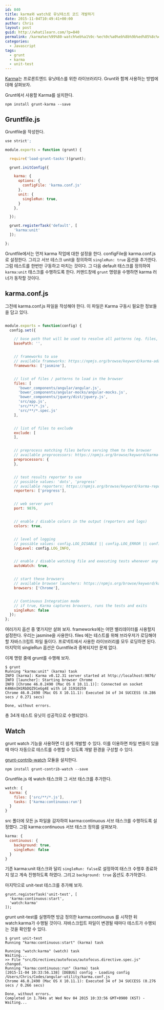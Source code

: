 ```yaml
---
id: 840
title: karma와 watch로 유닛테스트 코드 개발하기
date: 2015-11-04T10:49:41+00:00
author: Chris
layout: post
guid: http://whatilearn.com/?p=840
permalink: /karma%ec%99%80-watch%eb%a1%9c-%ec%9c%a0%eb%8b%9b%ed%85%8c%ec%8a%a4%ed%8a%b8-%ec%bd%94%eb%93%9c-%ea%b0%9c%eb%b0%9c%ed%95%98%ea%b8%b0/
categories:
  - Javascript
tags:
  - grunt
  - karma
  - unit-test
---
```

[Karma](https://github.com/karma-runner/karma)는 프로론트엔드 유닛테스를 위한 라이브러리다. Grunt와 함께 사용하는 방법에 대해 살펴보자.

Grunt에서 사용할 Karma를 설치한다.

```
npm install grunt-karma --save
```

## Gruntfile.js

Gruntfile을 작성한다.

```javascript
use strict';

module.exports = function (grunt) {

  require('load-grunt-tasks')(grunt);

  grunt.initConfig({

    karma: {
      options: {
        configFile: 'karma.conf.js'
      },
      unit: {
        singleRun: true,
      }
    },

  });

  grunt.registerTask('default', [
    'karma:unit'
  ]);

};
```

Gruntfile에서는 먼저 karma 작업에 대한 설정을 한다. configFile을 karma.conf.js로 설정한다. 그리고 서브 테스크 unit을 정의하여 `singleRun: true` 옵션을 추가한다. 그럼 테스트를 한번만 구동하고 마치는 것이다. 그 다음 default 태스크를 정의하여 `karma:unit` 태스크를 수행하도록 한다. 커맨드창에 `grunt` 명령을 수행하면 karma 러너가 동작할 것이다. 


## karma.conf.js

그전에 karma.conf.js 파일을 작성해야 한다. 이 파일은 Karma 구동시 필요한 정보들을 담고 있다.

```javascript

module.exports = function(config) {
  config.set({

    // base path that will be used to resolve all patterns (eg. files, exclude)
    basePath: '',


    // frameworks to use
    // available frameworks: https://npmjs.org/browse/keyword/karma-adapter
    frameworks: ['jasmine'],


    // list of files / patterns to load in the browser
    files: [
      'bower_components/angular/angular.js',
      'bower_components/angular-mocks/angular-mocks.js',
      'bower_components/jquery/dist/jquery.js',
      'src/app.js',
      'src/**/*.js',
      'src/**/*.spec.js'
    ],


    // list of files to exclude
    exclude: [
    ],


    // preprocess matching files before serving them to the browser
    // available preprocessors: https://npmjs.org/browse/keyword/karma-preprocessor
    preprocessors: {
    },


    // test results reporter to use
    // possible values: 'dots', 'progress'
    // available reporters: https://npmjs.org/browse/keyword/karma-reporter
    reporters: ['progress'],


    // web server port
    port: 9876,


    // enable / disable colors in the output (reporters and logs)
    colors: true,


    // level of logging
    // possible values: config.LOG_DISABLE || config.LOG_ERROR || config.LOG_WARN || config.LOG_INFO || config.LOG_DEBUG
    logLevel: config.LOG_INFO,


    // enable / disable watching file and executing tests whenever any file changes
    autoWatch: true,


    // start these browsers
    // available browser launchers: https://npmjs.org/browse/keyword/karma-launcher
    browsers: ['Chrome'],


    // Continuous Integration mode
    // if true, Karma captures browsers, runs the tests and exits
    singleRun: false
  });
};
```

여러가지 옵션 중 몇가지만 살펴 보자. frameworks에는 어떤 밸리데이터를 사용할지 설정한다. 우리는 jasmine을 사용한다. files 에는 테스트를 위해 브라우저가 로딩해야할 자바스크립트 파일 들이다. 프로넥트에서 사용한 라이브러리를 모두 로딩하면 된다. 마지막의 singleRun 옵션은 Gurntfile과 중복되지만 문제 없다. 

이제 명령 줄에 grunt를 수행해 보자. 

```
$ grunt
Running "karma:unit" (karma) task
INFO [karma]: Karma v0.12.31 server started at http://localhost:9876/
INFO [launcher]: Starting browser Chrome
INFO [Chrome 46.0.2490 (Mac OS X 10.11.1)]: Connected on socket K4N6nIH1RbDQZ91eGg4E with id 31910259
Chrome 46.0.2490 (Mac OS X 10.11.1): Executed 34 of 34 SUCCESS (0.286 secs / 0.271 secs)

Done, without errors.
```

총 34개 테스트 유닛이 성공적으로 수행되었다.

## Watch

grunt watch 기능을 사용하면 더 쉽게 개발할 수 있다. 이를 이용하면 파일 변동이 있을때 마다 자동으로 테스트를 수행할 수 있도록 개발 환경을 구성할 수 있다.

[grunt-contrib-watch](https://github.com/gruntjs/grunt-contrib-watch) 모듈을 설치한다.

```
npm install grunt-contrib-watch --save
```

Gruntfile.js 에 watch 태스크와 그 서브 태스크를 추가한다.

```javascript
watch: {
  karma: {
    files: ['src/**/*.js'],
    tasks: ['karma:continuous:run']
  }
}
```

src 폴더에 모든 js 파일을 감자하여 karma:continuous 서브 태스크를 수행하도록 설정했다. 그럼 karma:continuous 서브 태스크 정의를 살펴보자.

```javascript
karma: {
  continuous: {
    background: true,
    singleRun: false
  }
}
```

기존 karma:unit 태스크와 달리 `singleRun: false`로 설정하여 태스크 수행후 종료하지 않고 계속 진행하도록 하였다. 그리고 `background: true` 옵션도 추가하였다. 

마지막으로 unit-test 테스크를 추가해 보자. 

```
grunt.registerTask('unit-test', [
  'karma:continuous:start',
  'watch:karma'
]);
```

grunt unit-test를 실행하면 방금 정의한 karma:continuous 를 시작한 뒤 watch:karma가 수행될 것이다. 자바스크립트 파일이 변경될 때마다 테스트가 수행되는 것을 확인할 수 있다. 

```
$ grunt unit-test
Running "karma:continuous:start" (karma) task

Running "watch:karma" (watch) task
Waiting...
>> File "src/Directives/autofocus/autofocus.directive.spec.js" changed.
Running "karma:continuous:run" (karma) task
[2015-11-04 10:33:56.138] [DEBUG] config - Loading config /Users/Chris/Codes/angular-utility/karma.conf.js
Chrome 46.0.2490 (Mac OS X 10.11.1): Executed 34 of 34 SUCCESS (0.276 secs / 0.266 secs)

Done, without errors.
Completed in 1.784s at Wed Nov 04 2015 10:33:56 GMT+0900 (KST) - Waiting...
```
